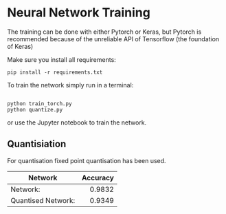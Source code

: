 # Neural Network Training

The training can be done with either Pytorch or Keras, but Pytorch is recommended because of the unreliable
API of Tensorflow (the foundation of Keras)

Make sure you install all requirements:

````shell script
pip install -r requirements.txt
````

To train the network simply run in a terminal:

```shell script

python train_torch.py
python quantize.py

```

or use the Jupyter notebook to train the network.

## Quantisiation

For quantisation fixed point quantisation has been used.

| Network              | Accuracy |
|----------------------|---------:|
| Network:             | 0.9832   |
| Quantised Network:   | 0.9349   |
